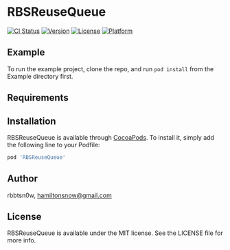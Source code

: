 # RBSReuseQueue

[![CI Status](http://img.shields.io/travis/rbbtsn0w/RBSReuseQueue.svg?style=flat)](https://travis-ci.org/rbbtsn0w/RBSReuseQueue)
[![Version](https://img.shields.io/cocoapods/v/RBSReuseQueue.svg?style=flat)](http://cocoapods.org/pods/RBSReuseQueue)
[![License](https://img.shields.io/cocoapods/l/RBSReuseQueue.svg?style=flat)](http://cocoapods.org/pods/RBSReuseQueue)
[![Platform](https://img.shields.io/cocoapods/p/RBSReuseQueue.svg?style=flat)](http://cocoapods.org/pods/RBSReuseQueue)

## Example

To run the example project, clone the repo, and run `pod install` from the Example directory first.

## Requirements

## Installation

RBSReuseQueue is available through [CocoaPods](http://cocoapods.org). To install
it, simply add the following line to your Podfile:

```ruby
pod 'RBSReuseQueue'
```

## Author

rbbtsn0w, hamiltonsnow@gmail.com

## License

RBSReuseQueue is available under the MIT license. See the LICENSE file for more info.
